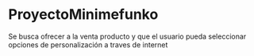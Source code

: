 # ProyectoMinimefunko
Se busca ofrecer a la venta producto y que el usuario pueda seleccionar opciones de personalización a traves de internet
